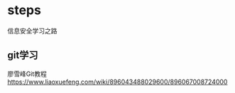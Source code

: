 # steps
信息安全学习之路
## git学习
廖雪峰Git教程 https://www.liaoxuefeng.com/wiki/896043488029600/896067008724000


